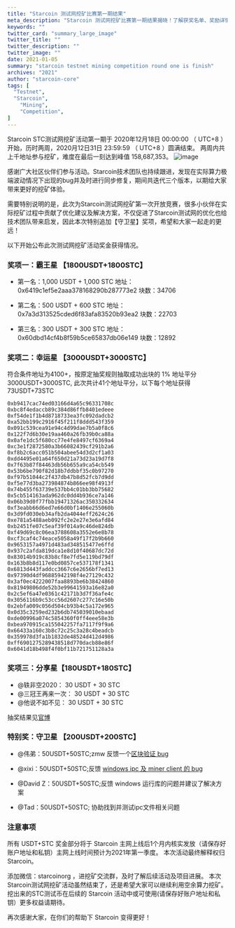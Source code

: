 ```yaml
---
title: "Starcoin 测试网挖矿比赛第一期结果"
meta_description: "Starcoin 测试网挖矿比赛第一期结果揭晓！了解获奖名单、奖励详情，以及此次活动如何提升挖矿效率。"
keywords: ""
twitter_card: "summary_large_image"
twitter_title: ""
twitter_description: ""
twitter_image: ""
date: 2021-01-05
summary: "starcoin testnet mining competition round one is finish"
archives: "2021"
author: "starcoin-core"
tags: [
  "Testnet",
  "Starcoin",
	"Mining",
	"Competition",
]
---
```


Starcoin STC测试网挖矿活动第一期于 2020年12月18日 00:00:00 （ UTC+8 ）开始，历时两周，2020月12日31日 23:59:59 （ UTC+8 ）圆满结束。
两周内共上千地址参与挖矿，难度在最后一刻达到峰值 158,687,353。
![image](/img/r1_result.png)

感谢广大社区伙伴们参与活动。Starcoin技术团队也持续跟进，发现在实际算力极端波动情况下出现的bug并及时进行同步修复，期间共迭代三个版本，以期给大家带来更好的挖矿体验。

需要特别说明的是，此次为Starcoin测试网挖矿第一次开放竞赛，很多小伙伴在实际挖矿过程中贡献了优化建议及解决方案，不仅促进了Starcoin测试网的优化也给技术团队带来启发，因此本次特别追加【守卫星】奖项，希望和大家一起走的更远！

以下开始公布此次测试网挖矿活动奖金获得情况。

### 奖项一：霸王星 【1800USDT+1800STC】
	
* 第一名：1,000 USDT + 1,000 STC
  地址：0x6419c1ef5e2aaa378168290b287773e2 块数：34706
  
* 第二名：500 USDT + 600 STC
  地址：0x7a3d313525cded6f83afa83520b93ea2 块数：22703
  
* 第三名：300 USDT + 300 STC
  地址：0x60dbd14cf4b8f59b5ce65837db06e149 块数：12892
  
### 奖项二：幸运星 【3000USDT+3000STC】
符合条件地址为4100+，按原定抽奖规则抽取成功出块的 1% 地址平分 3000USDT+3000STC, 此次共计41个地址平分，以下每个地址获得73USDT+73STC
```
0xb9417cac74ed03166d4a65c96331708c
0xbc8f4edaccb89c384d86ffb8401edeee
0xf54de1f1b4d8718733ea3fc092dadcb2
0xa52bb199c2916f45f211f8ddd543f359
0x091c539cea91e94c4d99dae7b5a0f8c6
0x122f7d6b30e19aa460a26fb39b0ca88a
0x0afe1dc5f680cc77e4fe8497cf6369a4
0xc3e1f2872580a3b66082439cf291b2a6
0xf8b2c6acc051b504abee54d3d2cf1a03
0xdd4495e01a64f650d21a73d23a19d7f8
0x7f63b87f84463db56b655a9ca54cb549
0x53b6be790f82d18b7ddbbf35c0b97270
0xf97b51044c2f437db47b8d52fcb7d9dd
0xf5e77d3ba273984874b866ee98f4913f
0x74b455f63739e537bb4c01bb3bb75682
0x5cb514163ada962dc0dd4b936ce7a146
0x06b39d0f77fbb19471326ac350332634
0xf3eabb66d6ed7e66d0bf1406e255060b
0x3d9fd030eb34afb2da4044eff2624c26
0xe781a5488aeb092fc2e2e27e3e6afd84
0xb2451fe07c5eaf39f014a9c46de824db
0xf49d69c8c06ea3788608a3552e6e8b78
0xcf3caf4c74eace5058a49f17f2b9b660
0x9653157a4971d483ad348515477e6ffd
0x937c2afda819dca1e8d10f40687dc72d
0x83014b919c83b8cf8e7fd5e119bd79df
0x163b8b8d117e0bd0857ce537178f1341
0x6813d443faddcc3667c6e2656bf7ed13
0x97390d4df96885942198f4e27129c432
0x3af0ec4222007faa8893be6b38424860
0x81949806dde52b3e99641593a16e82a0
0x2c5ef6a47e0361c42171b3d7f36afe4c
0x3056116b9c53cc56d2607c277c16e50b
0x2ebfa009c056d504cb93b4c5a172e965
0x0d35c3259ed232b6db745039010ebaad
0xde00996a074c5854360f0ff4eee58e3b
0xbea970915ca155042257fa7117f9f9a6
0x66433a160c3b8c72c25c3a28c4beadcb
0x359978d3fa1b1832de48524d412d4986
0xff6901275289438518d770dacb88e86f
0x6041d18b498f4f0bf11b721751128a3a
```

### 奖项三：分享星【180USDT+180STC】
+ @轶非空2020：           30 USDT + 30 STC
+ @三冠王再来一次：     30 USDT + 30 STC
+ @他说不如不见：         30 USDT + 30 STC

抽奖结果见[官博]( https://weibo.com/7480684466/profile?topnav=1&wvr=6&is_all=1#_0)

### 特别奖：守卫星 【200USDT+200STC】

* @伟弟：50USDT+50STC;zmw 反馈一个[区块验证 bug](https://github.com/starcoinorg/starcoin/issues/1865)
   
* @xixi：50USDT+50STC;反馈 [windows ipc 及 miner client 的 bug](https://github.com/starcoinorg/starcoin/issues/1880)
   
* @David Z：50USDT+50STC;反馈 windows 运行库的问题并建议了解决方案
   
* @Tad：50USDT+50STC; 协助找到并测试ipc文件相关问题
   
### 注意事项

所有 USDT+STC 奖金部分将于 Starcoin 主网上线后1个月内核实发放（请保存好账户地址和私钥）主网上线时间预计为2021年第一季度。
本次活动最终解释权归 Starcoin。

添加微信：starcoinorg  ，进挖矿交流群，及时了解后续活动及项目进展。
本次Starcoin测试网挖矿活动虽然结束了，还是希望大家可以继续利用空余算力挖矿。挖出来的STC测试币在后续的 Starcoin 活动中或可使用(请保存好账户地址和私钥）更多权益请期待。

再次感谢大家，在你们的帮助下 Starcoin 变得更好！
